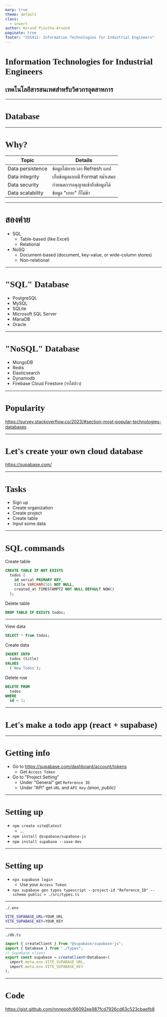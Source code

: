 ```yaml
---
marp: true
theme: default
class:
  - invert
author: Nirand Pisutha-Arnond
paginate: true
footer: "255411: Information Technologies for Industrial Engineers"
---
```


<style>
@import url('https://fonts.googleapis.com/css2?family=Prompt:ital,wght@0,100;0,300;0,400;0,700;1,100;1,300;1,400;1,700&display=swap');

    :root {
    font-family: Prompt;
    --hl-color: #D57E7E;
}
h1 {
  font-family: Prompt
}
</style>

# Information Technologies for Industrial Engineers

## เทคโนโลยีสารสนเทศสำหรับวิศวกรอุตสาหการ

---

# Database

---

# Why?

| Topic            | Details                         |
| ---------------- | ------------------------------- |
| Data persistence | ข้อมูลไม่หายเวลา Refresh แอป    |
| Data integrity   | เก็บข้อมูลแบบมี Format สม่ำเสมอ |
| Data security    | กำหนดการอนุญาตเข้าถึงข้อมูลได้  |
| Data scalability | ข้อมูล "เยอะ" ก็ไม่ช้า          |

---

# สองค่าย

- SQL
  - Table-based (like Excel)
  - Relational
- NoSQ
  - Document-based (document, key-value, or wide-column stores)
  - Non-relational

---

# "SQL" Database

- PostgreSQL
- MySQL
- SQLite
- Microsoft SQL Server
- MariaDB
- Oracle

---

# "NoSQL" Database

- MongoDB
- Redis
- Elasticsearch
- Dynamodb
- Firebase Cloud Firestore (จำได้ป่าว)

---

# Popularity

https://survey.stackoverflow.co/2023/#section-most-popular-technologies-databases

---

# Let's create your own cloud database

https://supabase.com/

---

# Tasks

- Sign up
- Create organization
- Create project
- Create table
- Input some data

---

# SQL commands

Create table

```sql
CREATE TABLE IF NOT EXISTS
  todos (
    id serial PRIMARY KEY,
    title VARCHAR(50) NOT NULL,
    created_at TIMESTAMPTZ NOT NULL DEFAULT NOW()
  );
```

Delete table

```sql
DROP TABLE IF EXISTS todos;
```

---

View data

```sql
SELECT * from todos;
```

Create data

```sql
INSERT INTO
  todos (title)
VALUES
  ('New Todos');
```

Delete row

```sql
DELETE FROM
  todos
WHERE
  id = 1;
```

---

# Let's make a todo app (react + supabase)

---

# Getting info

- Go to https://supabase.com/dashboard/account/tokens
  - Get `Access Token`
- Go to "Project Setting"
  - Under "General" get `Reference ID`
  - Under "API" get `URL` and `API Key` _(anon, public)_

---

# Setting up

- `npm create vite@latest`
  - ...
- `npm install @supabase/supabase-js`
- `npm install supabase --save-dev`

---

# Setting up

- `npx supabase login`
  - Use your `Access Token`
- `npx supabase gen types typescript --project-id "Reference_ID" --schema public > ./src/types.ts`

---

`./.env`

```sh
VITE_SUPABASE_URL=YOUR_URL
VITE_SUPABASE_KEY=YOUR_KEY
```

---

`./db.ts`

```ts
import { createClient } from "@supabase/supabase-js";
import { Database } from "./types";
// Supabase client
export const supabase = createClient<Database>(
  import.meta.env.VITE_SUPABASE_URL,
  import.meta.env.VITE_SUPABASE_KEY
);
```

---

# Code

https://gist.github.com/nnnpooh/66092ee987fcd7926cd63c523cbaefb8
